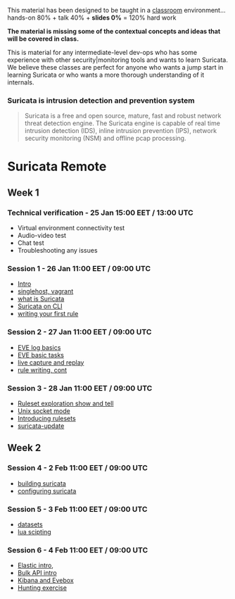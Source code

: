 
This material has been designed to be taught in a [classroom](https://ccdcoe.org/training/cyber-defence-monitoring-course-module-1/) environment... hands-on 80% + talk 40% + **slides 0%** = 120% hard work 

**The material is missing some of the contextual concepts and ideas that will be covered in class.**

This is material for any intermediate-level dev-ops who has some experience with other security|monitoring tools and wants to learn Suricata. We believe these classes are perfect for anyone who wants a jump start in learning Suricata or who wants a more thorough understanding of it internals.

### Suricata is intrusion detection and prevention system

> Suricata is a free and open source, mature, fast and robust network threat detection engine. The Suricata engine is capable of real time intrusion detection (IDS), inline intrusion prevention (IPS), network security monitoring (NSM) and offline pcap processing.

# Suricata Remote

## Week 1

### Technical verification - 25 Jan 15:00 EET / 13:00 UTC
 * Virtual environment connectivity test
 * Audio-video test
 * Chat test
 * Troubleshooting any issues

### Session 1 - 26 Jan 11:00 EET / 09:00 UTC
 * [Intro](/Suricata/intro.md)
 * [singlehost, vagrant](/singlehost)
 * [what is Suricata](/Suricata/intro)
 * [Suricata on CLI](/Suricata/intro)
 * [writing your first rule](/Suricata/intro#writing-your-first-rule)

### Session 2 - 27 Jan 11:00 EET / 09:00 UTC
 * [EVE log basics](/Suricata/eve)
 * [EVE basic tasks](/Suricata/eve#tasks)
 * [live capture and replay](/Suricata/live)
 * [rule writing, cont](/Suricata/rules)

### Session 3 - 28 Jan 11:00 EET / 09:00 UTC
 * [Ruleset exploration show and tell](/Suricata/rulesets#show-and-tell)
 * [Unix socket mode](/Suricata/unix-socket)
 * [Introducing rulesets](/Suricata/rulesets)
 * [suricata-update](/Suricata/suricata-update)

## Week 2

### Session 4 - 2 Feb 11:00 EET / 09:00 UTC
 * [building suricata](/Suricata/build)
 * [configuring suricata](/Suricata/config)

### Session 5 - 3 Feb 11:00 EET / 09:00 UTC
 * [datasets](/Suricata/datasets)
 * [lua scipting](/Suricata/lua)

### Session 6 - 4 Feb 11:00 EET / 09:00 UTC
 * [Elastic intro](/Suricata/elastic), 
 * [Bulk API intro](/Suricata/elastic-log-shipping)
 * [Kibana and Evebox](/Suricata/frontend)
 * [Hunting exercise]()
